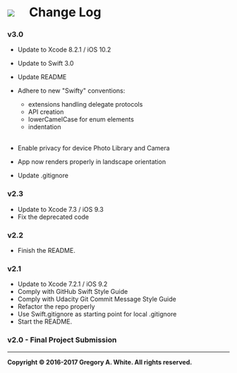 # ![][AppIcon]&nbsp;&nbsp;&nbsp;&nbsp;&nbsp;Change Log

### v3.0
* Update to Xcode 8.2.1 / iOS 10.2
* Update to Swift 3.0
* Update README
* Adhere to new "Swifty" conventions: 
  - extensions handling delegate protocols
  - API creation
  - lowerCamelCase for enum elements
  - indentation</br></br>

* Enable privacy for device Photo Library and Camera
* App now renders properly in landscape orientation
* Update .gitignore

### v2.3
* Update to Xcode 7.3 / iOS 9.3
* Fix the deprecated code

### v2.2
* Finish the README.

### v2.1
* Update to Xcode 7.2.1 / iOS 9.2
* Comply with GitHub Swift Style Guide
* Comply with Udacity Git Commit Message Style Guide
* Refactor the repo properly
* Use Swift.gitignore as starting point for local .gitignore
* Start the README.

### v2.0 - Final Project Submission

---
**Copyright © 2016-2017 Gregory A. White. All rights reserved.**



[AppIcon]:  ../images/MemeMeAppIcon_80.png
